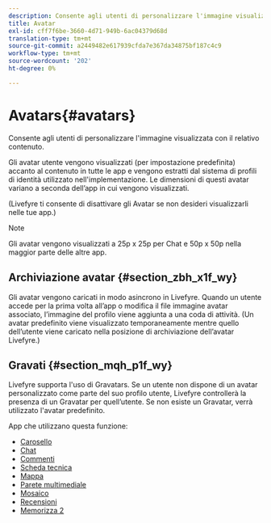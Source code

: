 ```yaml
---
description: Consente agli utenti di personalizzare l'immagine visualizzata con il relativo contenuto.
title: Avatar
exl-id: cff7f6be-3660-4d71-949b-6ac04379d68d
translation-type: tm+mt
source-git-commit: a2449482e617939cfda7e367da34875bf187c4c9
workflow-type: tm+mt
source-wordcount: '202'
ht-degree: 0%

---
```


# Avatars{#avatars}

Consente agli utenti di personalizzare l&#39;immagine visualizzata con il relativo contenuto.

Gli avatar utente vengono visualizzati (per impostazione predefinita) accanto al contenuto in tutte le app e vengono estratti dal sistema di profili di identità utilizzato nell&#39;implementazione. Le dimensioni di questi avatar variano a seconda dell’app in cui vengono visualizzati.

(Livefyre ti consente di disattivare gli Avatar se non desideri visualizzarli nelle tue app.)

>[!NOTE]
>
>Gli avatar vengono visualizzati a 25p x 25p per Chat e 50p x 50p nella maggior parte delle altre app.

## Archiviazione avatar {#section_zbh_x1f_wy}

Gli avatar vengono caricati in modo asincrono in Livefyre. Quando un utente accede per la prima volta all’app o modifica il file immagine avatar associato, l’immagine del profilo viene aggiunta a una coda di attività. (Un avatar predefinito viene visualizzato temporaneamente mentre quello dell’utente viene caricato nella posizione di archiviazione dell’avatar Livefyre.)

## Gravati {#section_mqh_p1f_wy}

Livefyre supporta l&#39;uso di Gravatars. Se un utente non dispone di un avatar personalizzato come parte del suo profilo utente, Livefyre controllerà la presenza di un Gravatar per quell’utente. Se non esiste un Gravatar, verrà utilizzato l&#39;avatar predefinito.


App che utilizzano questa funzione:

* [Carosello](/help/using/c-about-apps/c-carousel-app/c-carousel-app.md#c_carousel_app)
* [Chat](/help/using/c-about-apps/c-chat-app/c-chat-app.md#c_chat_app)
* [Commenti](/help/using/c-about-apps/c-comments/c-comments.md)
* [Scheda tecnica](/help/using/c-about-apps/c-feature-card-app/c-feature-card-app.md#c_feature_card_app)
* [Mappa](/help/using/c-about-apps/c-map-app/c-map-app.md#c_map_app)
* [Parete multimediale](/help/using/c-about-apps/c-media-wall-app/c-media-wall-app.md#c_media_wall_app)
* [Mosaico](/help/using/c-about-apps/c-mosaic-app/c-mosaic-app.md#c_mosaic_app)
* [Recensioni](/help/using/c-about-apps/c-reviews-app/c-reviews-app.md#c_reviews_app)
* [Memorizza 2](/help/using/c-about-apps/c-storify2/c-storify2.md#c_storify2)
